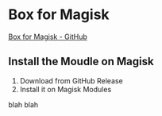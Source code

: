 # Box for Magisk

[Box for Magisk - GitHub](https://github.com/CHIZI-0618/box4magisk)

## Install the Moudle on Magisk

1. Download from GitHub Release
2. Install it on Magisk Modules

blah blah
